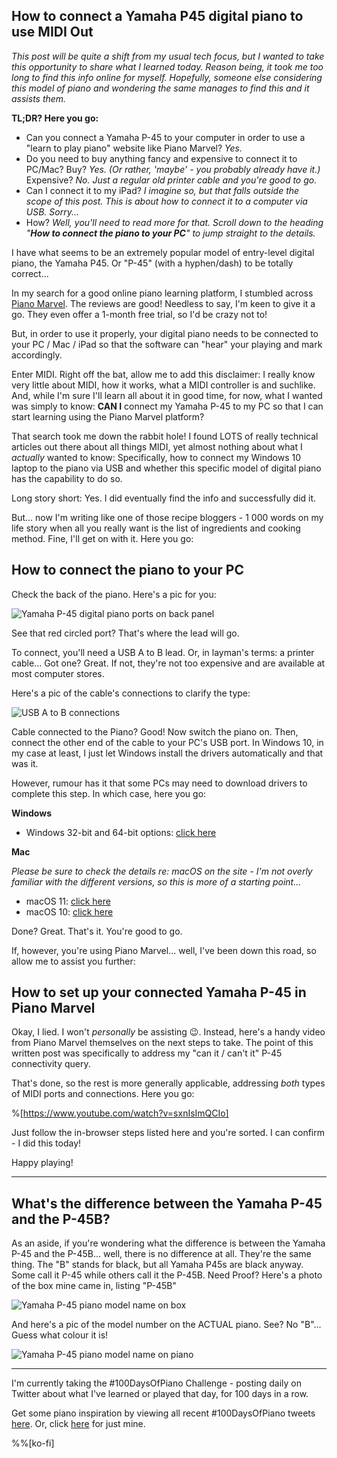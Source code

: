 ## How to connect a Yamaha P45 digital piano to use MIDI Out

*This post will be quite a shift from my usual tech focus, but I wanted to take this opportunity to share what I learned today. Reason being, it took me too long to find this info online for myself. Hopefully, someone else considering this model of piano and wondering the same manages to find this and it assists them.*

**TL;DR? Here you go:**
* Can you connect a Yamaha P-45 to your computer in order to use a "learn to play piano" website like Piano Marvel? *Yes.* 
* Do you need to buy anything fancy and expensive to connect it to PC/Mac? Buy? *Yes. (Or rather, 'maybe' - you probably already have it.)* Expensive? *No. Just a regular old printer cable and you're good to go.*
* Can I connect it to my iPad? *I imagine so, but that falls outside the scope of this post. This is about how to connect it to a computer via USB. Sorry...*
* How? *Well, you'll need to read more for that. Scroll down to the heading "**How to connect the piano to your PC**" to jump straight to the details.*

I have what seems to be an extremely popular model of entry-level digital piano, the Yamaha P45. Or "P-45" (with a hyphen/dash) to be totally correct...

In my search for a good online piano learning platform, I stumbled across [Piano Marvel](https://pianomarvel.com/). The reviews are good! Needless to say, I'm keen to give it a go. They even offer a 1-month free trial, so I'd be crazy not to!

But, in order to use it properly, your digital piano needs to be connected to your PC / Mac / iPad so that the software can "hear" your playing and mark accordingly. 

Enter MIDI. Right off the bat, allow me to add this disclaimer: I really know very little about MIDI, how it works, what a MIDI controller is and suchlike. And, while I'm sure I'll learn all about it in good time, for now, what I wanted was simply to know: **CAN I** connect my Yamaha P-45 to my PC so that I can start learning using the Piano Marvel platform?

That search took me down the rabbit hole! I found LOTS of really technical articles out there about all things MIDI, yet almost nothing about what I *actually* wanted to know:  Specifically, how to connect my Windows 10 laptop to the piano via USB and whether this specific model of digital piano has the capability to do so.

Long story short: Yes. I did eventually find the info and successfully did it.

But... now I'm writing like one of those recipe bloggers - 1 000 words on my life story when all you really want is the list of ingredients and cooking method. Fine, I'll get on with it. Here you go:

## How to connect the piano to your PC ##

Check the back of the piano. Here's a pic for you:

![Yamaha P-45 digital piano ports on back panel](https://cdn.hashnode.com/res/hashnode/image/upload/v1627478607829/BC0pZaIia.jpeg)

See that red circled port? That's where the lead will go.

To connect, you'll need a USB A to B lead. Or, in layman's terms: a printer cable... Got one? Great. If not, they're not too expensive and are available at most computer stores.

Here's a pic of the cable's connections to clarify the type:

![USB A to B connections](https://cdn.hashnode.com/res/hashnode/image/upload/v1627478499093/AtVZdLUjz.jpeg)

Cable connected to the Piano? Good! 
Now switch the piano on.
Then, connect the other end of the cable to your PC's USB port.
In Windows 10, in my case at least, I just let Windows install the drivers automatically and that was it.

However, rumour has it that some PCs may need to download drivers to complete this step. In which case, here you go:

**Windows**
* Windows 32-bit and 64-bit options: [click here](https://usa.yamaha.com/support/updates/index.html?c=digital_pianos&k=P-45)

**Mac**

*Please be sure to check the details re: macOS on the site - I'm not overly familiar with the different versions, so this is more of a starting point...*
* macOS 11: [click here](https://usa.yamaha.com/support/updates/usb_midi_driver_for_mac.html)
* macOS 10: [click here](https://usa.yamaha.com/support/updates/DE_usb-midi_driver_mac.html)

Done? Great. That's it. You're good to go. 

If, however, you're using Piano Marvel... well, I've been down this road, so allow me to assist you further:

## How to set up your connected Yamaha P-45 in Piano Marvel

Okay, I lied. I won't *personally* be assisting 😉. Instead, here's a handy video from Piano Marvel themselves on the next steps to take. The point of this written post was specifically to address my "can it / can't it" P-45 connectivity query. 

That's done, so the rest is more generally applicable, addressing *both* types of MIDI ports and connections. Here you go:

%[https://www.youtube.com/watch?v=sxnIsImQCIo]

Just follow the in-browser steps listed here and you're sorted. I can confirm - I did this today!

Happy playing!

---

## What's the difference between the Yamaha P-45 and the P-45B?

As an aside, if you're wondering what the difference is between the Yamaha P-45 and the P-45B... well, there is no difference at all. They're the same thing. The "B" stands for black, but all Yamaha P45s are black anyway. Some call it P-45 while others call it the P-45B. Need Proof? Here's a photo of the box mine came in, listing "P-45B"

![Yamaha P-45 piano model name on box](https://cdn.hashnode.com/res/hashnode/image/upload/v1627483671132/Bh49FCOyc.jpeg)

And here's a pic of the model number on the ACTUAL piano. See? No "B"... Guess what colour it is!

![Yamaha P-45 piano model name on piano](https://cdn.hashnode.com/res/hashnode/image/upload/v1627483688821/SDNDIwwiQ.jpeg)

---
I'm currently taking the #100DaysOfPiano Challenge - posting daily on Twitter about what I've learned or played that day, for 100 days in a row. 

Get some piano inspiration by viewing all recent #100DaysOfPiano tweets [here](https://twitter.com/search?q=%23100DaysOfPiano). Or, click [here](https://twitter.com/search?q=%23100DaysOfPiano%20from%3Aaldercode) for just mine.

%%[ko-fi]
